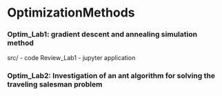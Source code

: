 # OptimizationMethods

### Optim_Lab1: gradient descent and annealing simulation method
src/ - code
Review_Lab1 - jupyter application

### Optim_Lab2: Investigation of an ant algorithm for solving the traveling salesman problem
